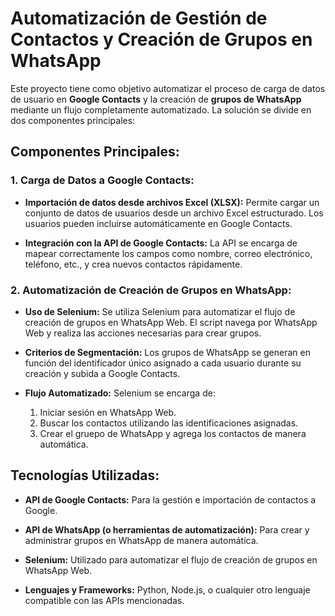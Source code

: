 # **Automatización de Gestión de Contactos y Creación de Grupos en WhatsApp**

Este proyecto tiene como objetivo automatizar el proceso de carga de datos de usuario en **Google Contacts** y la creación de **grupos de WhatsApp** mediante un flujo completamente automatizado. La solución se divide en dos componentes principales:

## **Componentes Principales:**

### **1. Carga de Datos a Google Contacts:**
- **Importación de datos desde archivos Excel (XLSX):** Permite cargar un conjunto de datos de usuarios desde un archivo Excel estructurado. Los usuarios pueden incluirse automáticamente en Google Contacts.

- **Integración con la API de Google Contacts:** La API se encarga de mapear correctamente los campos como nombre, correo electrónico, teléfono, etc., y crea nuevos contactos rápidamente.


### **2. Automatización de Creación de Grupos en WhatsApp:**
- **Uso de Selenium:** Se utiliza Selenium para automatizar el flujo de creación de grupos en WhatsApp Web. El script navega por WhatsApp Web y realiza las acciones necesarias para crear grupos.

- **Criterios de Segmentación:** Los grupos de WhatsApp se generan en función del identificador único asignado a cada usuario durante su creación y subida a Google Contacts.


- **Flujo Automatizado:** Selenium se encarga de:
  1. Iniciar sesión en WhatsApp Web.
  2. Buscar los contactos utilizando las identificaciones asignadas.
  3. Crear el gruepo de WhatsApp y agrega los contactos de manera automática.

## **Tecnologías Utilizadas:**

- **API de Google Contacts:** Para la gestión e importación de contactos a Google.

- **API de WhatsApp (o herramientas de automatización):** Para crear y administrar grupos en WhatsApp de manera automática.

- **Selenium:** Utilizado para automatizar el flujo de creación de grupos en WhatsApp Web.

- **Lenguajes y Frameworks:** Python, Node.js, o cualquier otro lenguaje compatible con las APIs mencionadas.
